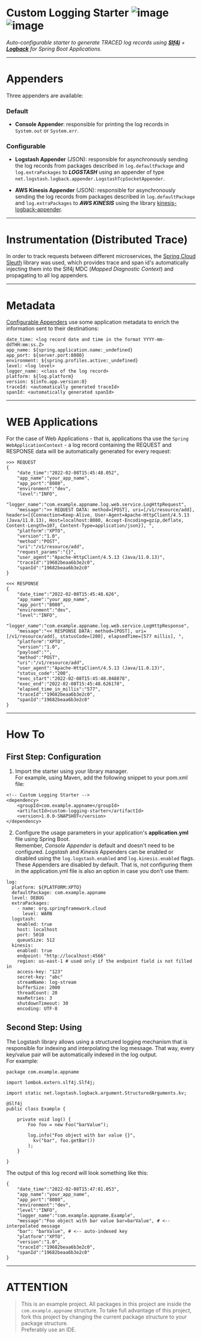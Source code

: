 # Custom Logging Starter  ![image](https://img.shields.io/badge/Java-ED8B00?style=for-the-badge&logo=java&logoColor=white) ![image](https://img.shields.io/badge/Spring-6DB33F?style=for-the-badge&logo=spring&logoColor=white)
  
_Auto-configurable starter to generate TRACED log records using **[Slf4j](https://www.slf4j.org)** + **[Logback](https://logback.qos.ch)** for Spring Boot Applications._

---

# Appenders

Three appenders are available:

### Default

* __Console Appender__: responsible for printing the log records in ```System.out``` or ```System.err```.

### Configurable

* __Logstash Appender__ (JSON): responsible for asynchronously sending the log records from packages described
  in ```log.defaultPackage``` and ```log.extraPackages``` to **_LOGSTASH_** using an appender of
  type ```net.logstash.logback.appender.LogstashTcpSocketAppender```.


* __AWS Kinesis Appender__ (JSON): responsible for asynchronously sending the log records from packages described
  in ```log.defaultPackage``` and ```log.extraPackages``` to **_AWS KINESIS_** using the
  library [kinesis-logback-appender](https://github.com/hyp3rventures/kinesis-logback-appender).

---

# Instrumentation (Distributed Trace)  

In order to track requests between different microservices,
the [Spring Cloud Sleuth](https://spring.io/projects/spring-cloud-sleuth) library was used, which provides trace and
span id's automatically injecting them into the Slf4j MDC
(_Mapped Diagnostic Context_) and propagating to all log appenders.
  
---

# Metadata

[Configurable Appenders](#Configurable) use some application metadata to enrich the information sent to their
destinations:

```
date_time: <log record date and time in the format YYYY-mm-ddTHH:mm:ss.Z>
app_name: ${spring.application.name:_undefined}
app_port: ${server.port:8080}
environment: ${spring.profiles.active:_undefined}
level: <log level>
logger_name: <class of the log record>
platform: ${log.platform}
version: ${info.app.version:0}
traceId: <automatically generated traceId>
spanId: <automatically generated spanId>
```

---

# WEB Applications

For the case of Web Applications - that is, applications tha use the ```Spring WebApplicationContext``` - a log record
containing the REQUEST and RESPONSE data will be automatically generated for every request:

```
>>> REQUEST
{
    "date_time":"2022-02-08T15:45:48.052",
    "app_name":"your_app_name",
    "app_port":"8080",
    "environment":"dev",
    "level":"INFO",
    "logger_name":"com.example.appname.log.web.service.LogHttpRequest",
    "message":">> REQUEST DATA: method=[POST], uri=[/v1/resource/add], headers=[{Connection=Keep-Alive, User-Agent=Apache-HttpClient/4.5.13 (Java/11.0.13), Host=localhost:8080, Accept-Encoding=gzip,deflate, Content-Length=107, Content-Type=application/json}], ",
    "platform":"XPTO",
    "version":"1.0",
    "method":"POST",
    "uri":"/v1/resource/add",
    "request_params":"{}",
    "user_agent":"Apache-HttpClient/4.5.13 (Java/11.0.13)",
    "traceId":"19682beaa6b3e2c0",
    "spanId":"19682beaa6b3e2c0"
}
```

```
<<< RESPONSE
{
    "date_time":"2022-02-08T15:45:48.626",
    "app_name":"your_app_name",
    "app_port":"8080",
    "environment":"dev",
    "level":"INFO",
    "logger_name":"com.example.appname.log.web.service.LogHttpResponse",
    "message":"<< RESPONSE DATA: method=[POST], uri=[/v1/resource/add], statusCode=[200], elapsedTime=[577 millis], ",
    "platform":"XPTO",
    "version":"1.0",
    "payload":"",
    "method":"POST",
    "uri":"/v1/resource/add",
    "user_agent":"Apache-HttpClient/4.5.13 (Java/11.0.13)",
    "status_code":"200",
    "exec_start":"2022-02-08T15:45:48.048878",
    "exec_end":"2022-02-08T15:45:48.626178",
    "elapsed_time_in_millis":"577",
    "traceId":"19682beaa6b3e2c0",
    "spanId":"19682beaa6b3e2c0"
}
```

---

# How To

## First Step: Configuration

1. Import the starter using your library manager.  
   For example, using Maven, add the following snippet to your pom.xml file:

```
<!-- Custom Logging Starter -->
<dependency>
    <groupId>com.example.appname</groupId>
    <artifactId>custom-logging-starter</artifactId>
    <version>1.0.0-SNAPSHOT</version>
</dependency>
```

2. Configure the usage parameters in your application's __application.yml__ file using Spring Boot.  
   Remember, _Console Appender_ is default and doesn't need to be configured. _Logstash_ and _Kinesis_ Appenders can be
   enabled or disabled using the ```log.logstash.enabled``` and ```log.kinesis.enabled``` flags.  
   These Appenders are disabled by default. That is, not configuring them in the application.yml file is also an option
   in case you don't use them:

```
log:
  platform: ${PLATFORM:XPTO}
  defaultPackage: com.example.appname
  level: DEBUG
  extraPackages:
    - name: org.springframework.cloud
      level: WARN
  logstash:
    enabled: true
    host: localhost
    port: 5010
    queueSize: 512
  kinesis:
    enabled: true
    endpoint: "http://localhost:4566"
    region: us-east-1 # used only if the endpoint field is not filled in
    access-key: "123"
    secret-key: "abc"
    streamName: log-stream
    bufferSize: 2000
    threadCount: 20
    maxRetries: 3
    shutdownTimeout: 30
    encoding: UTF-8
```

## Second Step: Using

The Logstash library allows using a structured logging mechanism that is responsible for indexing and interpolating the
log message. That way, every key/value pair will be automatically indexed in the log output.  
For example:

```
package com.example.appname

import lombok.extern.slf4j.Slf4j;

import static net.logstash.logback.argument.StructuredArguments.kv;

@Slf4j
public class Example {

    private void log() {
        Foo foo = new Foo("barValue");
        
        log.info("Foo object with bar value {}", 
          kv("bar", foo.getBar())
        );
    }

}

```

The output of this log record will look something like this:

```
{
    "date_time":"2022-02-08T15:47:01.053",
    "app_name":"your_app_name",
    "app_port":"8080",
    "environment":"dev",
    "level":"INFO",
    "logger_name":"com.example.appname.Example",
    "message":"Foo object with bar value bar=barValue", # <-- interpolated message
    "bar": "barValue", # <-- auto-indexed key
    "platform":"XPTO",
    "version":"1.0",
    "traceId":"19682beaa6b3e2c0",
    "spanId":"19682beaa6b3e2c0"
}
```

---

# ATTENTION

> This is an example project. All packages in this project are inside the ```com.example.appname``` structure. To take
> full advantage of this project, fork this project by changing the current package structure to your package
> structure.  
> Preferably use an IDE.


